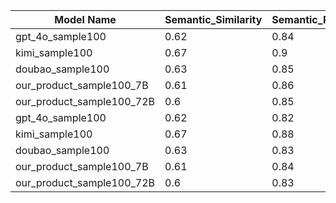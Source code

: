 | Model Name | Semantic_Similarity | Semantic_Relevance | Factual_Correctness |
|--- | --- | --- | ---|
| gpt_4o_sample100 | 0.62 | 0.84 | 0.9 |
| kimi_sample100 | 0.67 | 0.9 | 0.9 |
| doubao_sample100 | 0.63 | 0.85 | 0.86 |
| our_product_sample100_7B | 0.61 | 0.86 | 0.78 |
| our_product_sample100_72B | 0.6 | 0.85 | 0.87 |
| gpt_4o_sample100 | 0.62 | 0.82 | 0.88 |
| kimi_sample100 | 0.67 | 0.88 | 0.87 |
| doubao_sample100 | 0.63 | 0.83 | 0.85 |
| our_product_sample100_7B | 0.61 | 0.84 | 0.75 |
| our_product_sample100_72B | 0.6 | 0.83 | 0.84 |